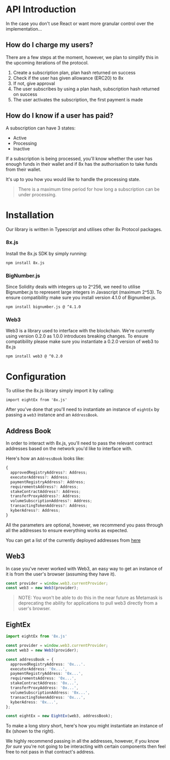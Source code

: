 # API Introduction

In the case you don't use React or want more granular control over the implementation...

## How do I charge my users?

There are a few steps at the moment, however, we plan to simplify this in the upcoming iterations of the protocol.

1. Create a subscription plan, plan hash returned on success
2. Check if the user has given allowance (ERC20) to 8x
3. If not, give approval
4. The user subscribes by using a plan hash, subscription hash returned on success
5. The user activates the subscription, the first payment is made

## How do I know if a user has paid?

A subscription can have 3 states:

- Active
- Processing
- Inactive

If a subscription is being processed, you'll know whether the user has enough funds in their wallet and if 8x has the authorisation to take funds from their wallet.

It's up to you how you would like to handle the processing state.

> There is a maximum time period for how long a subscription can be under processing.

# Installation

Our library is written in Typescript and utilises other 8x Protocol packages.

### 8x.js

Install the 8x.js SDK by simply running:

`npm install 8x.js`

### BigNumber.js

Since Solidity deals with integers up to 2^256, we need to utilise Bignumber.js to represent large integers in Javascript (maximum 2^53).
To ensure compatibility make sure you install version 4.1.0 of Bignumber.js.

`npm install bignumber.js @ ^4.1.0`

### Web3

Web3 is a library used to interface with the blockchain. We're currently using version 0.2.0 as 1.0.0 introduces breaking changes.
To ensure compatibility please make sure you instantiate a 0.2.0 version of web3 to 8x.js

`npm install web3 @ ^0.2.0`

# Configuration

To utilise the 8x.js library simply import it by calling:

`import eightEx from '8x.js'`

After you've done that you'll need to instantiate an instance of `eightEx` by passing a `web3` instance and an `AddressBook`.

## Address Book

In order to interact with 8x.js, you'll need to pass the relevant contract addresses based on the network you'd like to interface with.

Here's how an `AddressBook` looks like:

```typescript
{
  approvedRegistryAddress?: Address;
  executorAddress?: Address;
  paymentRegistryAddress?: Address;
  requirementsAddress?: Address;
  stakeContractAddress?: Address;
  transferProxyAddress?: Address;
  volumeSubscriptionAddress?: Address;
  transactingTokenAddress?: Address;
  kyberAdress?: Address;
}
```

All the parameters are optional, however, we recommend you pass through all the addresses to ensure everything works as expected.

You can get a list of the currently deployed addresses from [here](https://github.com/8xprotocol/monorepo/blob/master/packages/artifacts/src/addresses/config.json)

## Web3

In case you've never worked with Web3, an easy way to get an instance of it is from the user's browser (assuming they have it).

```typescript
const provider = window.web3.currentProvider;
const web3 = new Web3(provider);
```

> NOTE: You won't be able to do this in the near future as Metamask is deprecating the ability for applications to pull web3 directly from a user's browser.

## EightEx

```typescript
import eightEx from '8x.js'

const provider = window.web3.currentProvider;
const web3 = new Web3(provider);

const addressBook = {
  approvedRegistryAddress: '0x...'.
  executorAddress: '0x...',
  paymentRegistryAddress: '0x...',
  requirementsAddress: '0x...',
  stakeContractAddress: '0x...',
  transferProxyAddress: '0x...',
  volumeSubscriptionAddress: '0x...',
  transactingTokenAddress: '0x...',
  kyberAdress: '0x...',
};

const eightEx = new EightEx(web3, addressBook);
```

To make a long story short, here's how you might instantiate an instance of 8x (shown to the right).

We highly recommend passing in all the addresses, however, if you know *for sure* you're not going to be interacting with certain components then feel free to not pass in that contract's address.